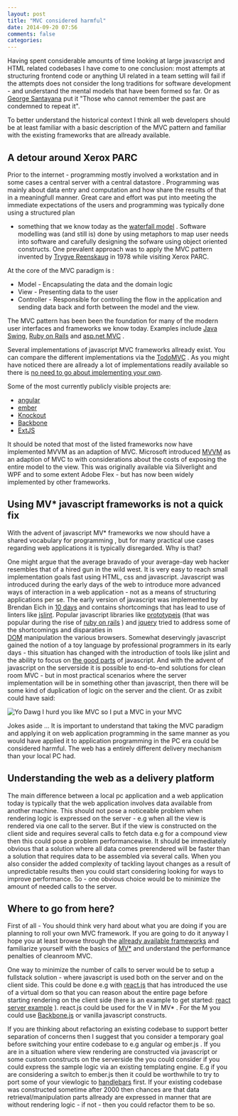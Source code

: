```yaml
---
layout: post
title: "MVC considered harmful"
date: 2014-09-20 07:56
comments: false
categories:
---
```

Having spent considerable amounts of time looking at large javascript and HTML related codebases I have come to one conclusion:
most attempts at structuring frontend code or anything UI related in a team setting will fail if the attempts does not consider the long traditions
for software development - and understand the mental models that have been formed so far.
Or as [George Santayana](http://www.wikiwand.com/en/George_Santayana) put it "Those who cannot remember the past are condemned to repeat it".

To better understand the historical context I think all web developers should be at least familiar with a basic description of
the MVC pattern and familiar with the existing frameworks that are allready available.

## A detour around Xerox PARC
Prior to the internet - programming mostly involved a workstation and in some cases a central server with a central datastore .
Programming was mainly about data entry and computation and how share the results of that in a meaningfull manner.
Great care and effort was put into meeting the immediate expectations of the users and programming was typically done using a structured plan
- something that we know today as the [waterfall model](https://www.wikiwand.com/en/Waterfall_model) .
Software modelling was (and still is) done by using metaphors to map user needs into software and carefully designing the sofware using object 
oriented constructs.
One prevalent approach was to apply the MVC pattern invented by [Trygve Reenskaug](https://www.wikiwand.com/en/Trygve_Reenskaug)
in 1978 while visiting Xerox PARC.

At the core of the MVC paradigm is :

* Model -  Encapsulating the data and the domain logic
* View -   Presenting data to the user
* Controller - Responsible for controlling the flow in the application and sending data back and forth between the model and the view.

The MVC pattern has been been the foundation for many of the modern user interfaces and frameworks we know today. Examples include [Java Swing](http://www.oracle.com/technetwork/java/architecture-142923.html), [Ruby on Rails](http://guides.rubyonrails.org/getting_started.html)  and [asp.net MVC](http://www.asp.net/mvc) .  

Several implementations of javascript MVC frameworks allready exist. You can compare the different implementations via the [TodoMVC](http://todomvc.com) . As you might have noticed there are allready a lot of implementations readily available so there is [no need to go about implementing your own](http://blog.tastejs.com/yet-another-framework-syndrome-yafs).

Some of the most currently publicly visible projects are:

* [angular](https://angularjs.org)
* [ember](https://emberjs.com)
* [Knockout](https://knockoutjs.com)
* [Backbone](https://backbonejs.org)
* [ExtJS](http://dev.sencha.com/ext/5.0.0/)

It should be noted that most of the listed frameworks now have implemented MVVM as an adaption of MVC.
Microsoft introduced [MVVM](http://addyosmani.com/blog/understanding-mvvm-a-guide-for-javascript-developers/) as an adaption of MVC to
with considerations about the costs of exposing the entire model to the view. This was originally available via Silverlight and WPF and to some
extent Adobe Flex -  but has now been widely implemented by other frameworks.

## Using MV* javascript frameworks is not a quick fix
With the advent of javascript  MV* frameworks we now should have a shared vocabulary for programming , but for many practical use cases regarding
web applications it is typically disregarded. Why is that?

One might argue that the average bravado of your average-day web hacker resembles that of a hired gun in the wild west. It is very easy to reach small
implementation goals fast using HTML, css and javascript.  Javascript was introduced during the early days of the web to introduce more advanced ways 
of interaction in a web application - not as a  means of structuring applications per se. The early version of javascript was implemented by Brendan 
Eich in [10 days](https://www.w3.org/community/webed/wiki/A_Short_History_of_JavaScript) and contains shortcomings that has lead to use of linters 
like [jslint](https://jslint.com).  Popular javascript libraries like [prototypejs](https://prototypejs.org) (that was popular during the rise of 
[ruby on rails](https://rubyonrails.org) ) and  [jquery](https://jquery.com) tried to address some of the shortcomings and disparaties in  
[DOM](https://wwww.w3.org/DOM) manipulation the various browsers. Somewhat deservingly javascript gained the notion of a toy language by professional
programmers in its early days - this situation has changed with the introduction of tools like jslint and the ability to focus on
[the good parts](http://www.amazon.com/JavaScript-Good-Parts-Douglas-Crockford/dp/0596517742) of javascript. And with the advent of  javascript on the
serverside it is possible to end-to-end solutions for clean room MVC  - but in most practical scenarios where the server implementation will be in 
something other than javascript, then there will be some kind of duplication of logic on the server and the client. Or as zxibit could have said:

![Yo Dawg I hurd you like MVC so I put a MVC in your MVC](http://cdn.meme.am/instances/500x/50530257.jpg)


Jokes aside ... It is important to understand that taking the MVC paradigm and applying it on web application programming in the same manner as you 
would have applied it to application programming in the PC era could be considered harmful. The web has a entirely different delivery mechanism 
than your local PC had.

##  Understanding the web as a delivery platform 

The main difference between  a local pc application and a web application today is typically that the web application involves data available from 
another machine. This should not pose a noticeable problem when rendering logic is expressed on the server - e.g when all the view is rendered via one call to the 
server. But if the view is constructed on the client side and requires several calls to fetch data e.g for a compound view then this could pose a problem
performancewise. It should be immediately obvious that a solution where all data comes prerendered will be faster than a solution that requires data to 
be assembled via several calls. When you also consider the added complexity of tackling layout changes as a result of unpredictable results then you 
could start considering looking for ways to improve performance. So - one obvious choice would be to minimize the amount of needed calls to the server.



## Where to go from here?
First of all - You should think very hard about what you are doing if you are planning to roll your own MVC framework. If you are going to do it anyway
I hope you at least browse through the [allready available frameworks](https://todomvc.com) and familiarize yourself
with the basics of [MV*](http://addyosmani.com/blog/understanding-mvvm-a-guide-for-javascript-developers/) and understand the performance penalties of cleanroom MVC.

One  way to minimize the number of calls to server would be to setup a fullstack solution - where javascript is used both on the server and on the client
side. This could be done e.g with [react.js](https://facebook.github.io/react/) that has introduced the use of a virtual dom so that you can reason about
the entire page before starting rendering on the client side (here is an example to get started: [react server example](https://github.com/mhart/react-server-example) ).
  react.js could be used for the V in MV* . For the M you could use [Backbone.js](https://backbonejs.org) or vanilla javascript constructs.


If you are thinking about refactoring an existing codebase to support better separation of concerns then I suggest that you consider a temporary goal before
switching your entire codebase to e.g angular og ember.js . If you are in a situation where view rendering are constructed  via javascript or some custom constructs 
on the serverside the you could consider if you could express the sample logic via an existing templating engine. E.g if you are considering a switch to
ember.js then it could be worthwhile to try to port some of your viewlogic to [handlebars](http://handlebarsjs.com/) first. If your existing codebase was constructed
sometime after 2000 then chances are that data retrieval/manipulation parts allready are expressed in manner that are without rendering logic - if  not - then you could
refactor them to be so.

